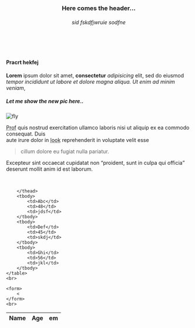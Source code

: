 <!DOCTYPE html>
<html>
<head>
	<link rel="stylesheet" type="text/css" href="unl.css">
	<title>alsk</title>
</head>
<header>
	<h3>Here comes the header...</h3>
	<h6>sid fskdfjwruie sodfne</h6>
</header>
<br>
<body>
	<h4>Pracrt hekfej</h4>
	<p>
		<b>Lorem</b> ipsum dolor sit amet, <strong>consectetur</strong> <em>adipisicing</em> elit, sed do eiusmod
		<i>tempor incididunt ut labore et dolore magna aliqua. Ut enim ad minim veniam</i>,
	</p>
	<h5>Let me show the new pic here..</h5>
	<img src="fly.webp" alt="fly">
	<br>
	<p>
		<abbr title="Professor">Prof</abbr> quis nostrud exercitation ullamco laboris nisi ut aliquip ex ea commodo consequat. Duis<br/> aute irure dolor in <abbr title="look here for reference">look</abbr> reprehenderit in voluptate velit esse
	</p>
	<p>
		<blockquote>cillum dolore eu fugiat nulla pariatur.</blockquote> Excepteur sint occaecat cupidatat non
		<q>proident, sunt in culpa qui officia</q> deserunt mollit anim id est laborum.
	</p>
	<br>
	<table>
		<thead>
			<th>Name</th>
			<th>Age</th>
			<th>em</th>

		</thead>
		<tbody>
			<td>Abc</td>
			<td>48</td>
			<td>jdsf</td>
		</tbody>
		<tbody>
			<td>Def</td>
			<td>45</td>
			<td>skdj</td>
		</tbody>
		<tbody>
			<td>Ghi</td>
			<td>56</td>
			<td>jkl</td>
		</tbody>
	</table>
	<br>

	<form>
		<
	</form>
	<br>
</body>
</html>
